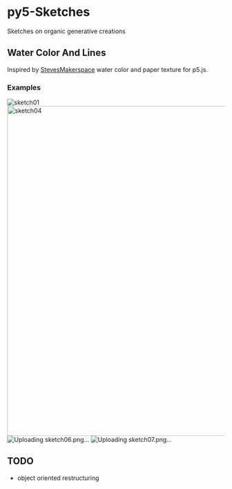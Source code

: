 # py5-Sketches
Sketches on organic generative creations
## Water Color And Lines
Inspired by [StevesMakerspace](https://github.com/StevesMakerspace) water color and paper texture for p5.js.
### Examples
![sketch01](https://user-images.githubusercontent.com/108007246/201202213-3d14cb2e-f9ca-4bf7-ba6c-ca28171dba21.png)
<img width="764" alt="sketch04" src="https://user-images.githubusercontent.com/108007246/201202316-c2552b8e-7550-4475-95e4-8426d6292736.png">
![Uploading sketch06.png…]()
![Uploading sketch07.png…]()

## TODO
- object oriented restructuring

